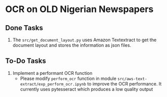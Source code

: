 # OCR on OLD Nigerian Newspapers

## Done Tasks

1. The `src/get_document_layout.py` uses Amazon Textextract to get the document layout and stores the information as json files.

## To-Do Tasks

1. Implement a performant OCR function
    - Please modify `perform_ocr` function in module `src/aws-text-extract/exp_perform_ocr.ipynb` to improve the OCR performance. 
    It currently uses pytesseract which produces a low quality output